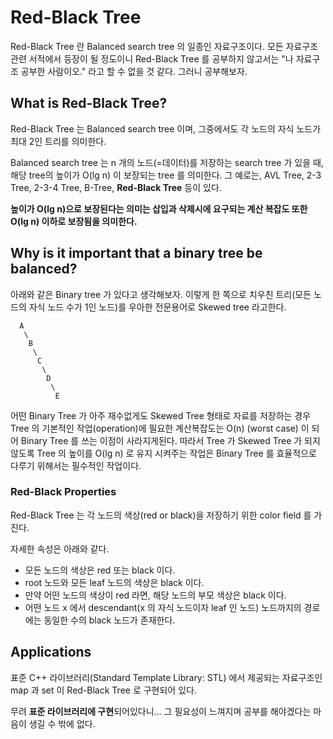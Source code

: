 # Red-Black Tree

Red-Black Tree 란 Balanced search tree 의 일종인 자료구조이다. 모든 자료구조 관련 서적에서 등장이 될 정도이니 Red-Black Tree 를 공부하지 않고서는 "나 자료구조 공부한 사람이오." 라고 할 수 없을 것 같다. 그러니 공부해보자.

## What is Red-Black Tree?

Red-Black Tree 는 Balanced search tree 이며, 그중에서도 각 노드의 자식 노드가 최대 2인 트리를 의미한다.

Balanced search tree 는 n 개의 노드(=데이터)를 저장하는 search tree 가 있을 때, 해당 tree의 높이가 O(lg n) 이 보장되는 tree 를 의미한다. 그 예로는, AVL Tree, 2-3 Tree, 2-3-4 Tree, B-Tree, **Red-Black Tree** 등이 있다.

**높이가 O(lg n)으로 보장된다는 의미는 삽입과 삭제시에 요구되는 계산 복잡도 또한 O(lg n) 이하로 보장됨을 의미한다.**

## Why is it important that a binary tree be balanced?

아래와 같은 Binary tree 가 있다고 생각해보자. 이렇게 한 쪽으로 치우친 트리(모든 노드의 자식 노드 수가 1인 노드)를 우아한 전문용어로 Skewed tree 라고한다.

```
  A
   \
    B
     \
      C
       \
        D
         \
          E
```

어떤 Binary Tree 가 아주 재수없게도 Skewed Tree 형태로 자료를 저장하는 경우 Tree 의 기본적인 작업(operation)에 필요한 계산복잡도는 O(n) (worst case) 이 되어 Binary Tree 를 쓰는 이점이 사라지게된다. 따라서 Tree 가 Skewed Tree 가 되지 않도록 Tree 의 높이를 O(lg n) 로 유지 시켜주는 작업은 Binary Tree 를 효율적으로 다루기 위해서는 필수적인 작업이다.

### Red-Black Properties

Red-Black Tree 는 각 노드의 색상(red or black)을 저장하기 위한 color field 를 가진다.

자세한 속성은 아래와 같다.
- 모든 노드의 색상은 red 또는 black 이다.
- root 노드와 모든 leaf 노드의 색상은 black 이다.
- 만약 어떤 노드의 색상이 red 라면, 해당 노드의 부모 색상은 black 이다.
- 어떤 노드 x 에서 descendant(x 의 자식 노드이자 leaf 인 노드) 노드까지의 경로에는 동일한 수의 black 노드가 존재한다.


## Applications

표준 C++ 라이브러리(Standard Template Library: STL) 에서 제공되는 자료구조인 map 과 set 이 Red-Black Tree 로 구현되어 있다.

무려 **표준 라이브러리에 구현**되어있다니... 그 필요성이 느껴지며 공부를 해야겠다는 마음이 생길 수 밖에 없다.

